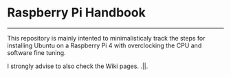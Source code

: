 # Raspberry Pi Handbook
***

This repository is mainly intented to minimalisticaly track the steps for installing Ubuntu on a Raspberry Pi 4 with overclocking the CPU and software fine tuning.

                                      
I strongly advise to also check the Wiki pages. .||.
